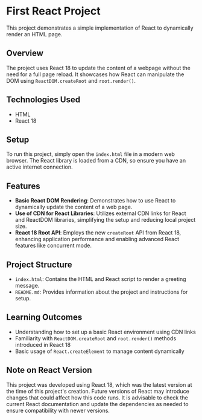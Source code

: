 # First React Project

This project demonstrates a simple implementation of React to dynamically render an HTML page.

## Overview

The project uses React 18 to update the content of a webpage without the need for a full page reload. It showcases how React can manipulate the DOM using `ReactDOM.createRoot` and `root.render()`.

## Technologies Used

- HTML
- React 18

## Setup

To run this project, simply open the `index.html` file in a modern web browser. The React library is loaded from a CDN, so ensure you have an active internet connection.

## Features

- **Basic React DOM Rendering**: Demonstrates how to use React to dynamically update the content of a web page.
- **Use of CDN for React Libraries**: Utilizes external CDN links for React and ReactDOM libraries, simplifying the setup and reducing local project size.
- **React 18 Root API**: Employs the new `createRoot` API from React 18, enhancing application performance and enabling advanced React features like concurrent mode.

## Project Structure

- `index.html`: Contains the HTML and React script to render a greeting message.
- `README.md`: Provides information about the project and instructions for setup.

## Learning Outcomes

- Understanding how to set up a basic React environment using CDN links
- Familiarity with `ReactDOM.createRoot` and `root.render()` methods introduced in React 18
- Basic usage of `React.createElement` to manage content dynamically


## Note on React Version

This project was developed using React 18, which was the latest version at the time of this project's creation. Future versions of React may introduce changes that could affect how this code runs. It is advisable to check the current React documentation and update the dependencies as needed to ensure compatibility with newer versions.

